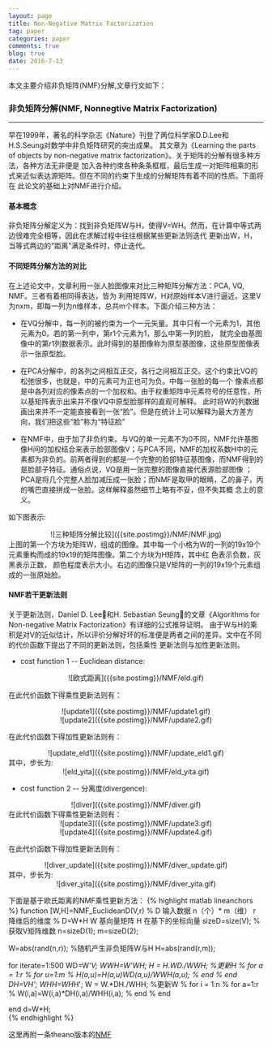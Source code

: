 ```yaml
---
layout: page
title: Non-Negative Matrix Factorization
tag: paper
categories: paper
comments: true
blog: true
date: 2016-7-13
---
```


本文主要介绍非负矩阵(NMF)分解,文章行文如下：

### 非负矩阵分解(NMF, Nonnegtive Matrix Factorization)
---
早在1999年，著名的科学杂志《Nature》刊登了两位科学家D.D.Lee和H.S.Seung对数学中非负矩阵研究的突出成果。
其文章为《Learning the parts of objects by non-negative matrix factorization》。关于矩阵的分解有很多种方法，各种方法无非便是
加入各种约束各种条条框框，最后生成一对矩阵相乘的形式来近似表达源矩阵。但在不同的约束下生成的分解矩阵有着不同的性质。下面将在
此论文的基础上对NMF进行介绍。

#### 基本概念  
非负矩阵分解定义为：找到非负矩阵W与H，使得V=WH。然而，在计算中等式两边很难完全相等，因此在求解过程中往往根据某些更新法则迭代
更新出W，H，当等式两边的“距离”满足条件时，停止迭代。

#### 不同矩阵分解方法的对比
在上述论文中，文章利用一张人脸图像来对比三种矩阵分解方法：PCA, VQ, NMF。三者有着相同得表达，皆为
利用矩阵W，H对原始样本V进行逼近。这里V为nxm，即每一列为n维样本，总共m个样本。下面介绍三种方法：  
* 在VQ分解中，每一列的被约束为一个一元矢量。其中只有一个元素为1，其他元素为0。若的第一列中，第r1个元素为1，那么中第一列的脸，
就完全由基图像中的第r1列数据表示。此时得到的基图像称为原型基图像，这些原型图像表示一张原型脸。

* 在PCA分解中，的各列之间相互正交，各行之间相互正交。这个约束比VQ的松弛很多，也就是，中的元素可为正也可为负。中每一张脸的每一个
像素点都是中各列对应的像素点的一个加权和。由于权重矩阵中元素符号的任意性，所以基矩阵表示出来并不像VQ中原型脸那样的直观可解释。
此时将W的列数据画出来并不一定能直接看到一张“脸”。但是在统计上可以解释为最大方差方向，我们把这些“脸”称为“特征脸”

* 在NMF中，由于加了非负约束。与VQ的单一元素不为0不同，NMF允许基图像H间的加权结合来表示脸部图像V；与PCA不同，NMF的加权系数H中的元
素都为非负的。前两者得到的都是一个完整的脸部特征基图像，而NMF得到的是脸部子特征。通俗点说，VQ是用一张完整的图像直接代表源脸部图像
；PCA是将几个完整人脸加减压成一张脸；而NMF是取甲的眼睛，乙的鼻子，丙的嘴巴直接拼成一张脸。这样解释虽然细节上略有不妥，但不失其概
念上的意义。

如下图表示:  

<div align=center>
![三种矩阵分解比较]({{site.postimg}}/NMF/NMF.jpg)
</div>
上图的第一个方块为矩阵W，组成的图像。其中每一个小格为W的一列的19x19个元素重构而成的19x19的矩阵图像。第二个方块为H矩阵，其中红
色表示负数，灰黑表示正数， 颜色程度表示大小。右边的图像只是V矩阵的一列的19x19个元素组成的一张原始脸。

#### NMF若干更新法则
关于更新法则，Daniel D. Lee和H. Sebastian Seung的文章《Algorithms for Non-negative Matrix Factorization》有详细的公式推导证明。
由于W与H的乘积是对V的近似估计，所以评价分解好坏的标准便是两者之间的差异。文中在不同的代价函数下提出了不同的更新法则，包括乘性
更新法则与加性更新法则。  

* cost function 1 -- Euclidean distance:  
<div align=center>
![欧式距离]({{site.postimg}}/NMF/eld.gif)
</div>  

在此代价函数下得乘性更新法则有：

<div align=center>
![update1]({{site.postimg}}/NMF/update1.gif)
</div>

<div align=center>
![update2]({{site.postimg}}/NMF/update2.gif)
</div>

在此代价函数下得加性更新法则有：

<div align=center>
![update_eld1]({{site.postimg}}/NMF/update_eld1.gif)
</div>
其中，步长为:  
<div align=center>
![eld_yita]({{site.postimg}}/NMF/eld_yita.gif)
</div>

* cost function 2 -- 分离度(divergence):  

<div align=center>
![diver]({{site.postimg}}/NMF/diver.gif)
</div>
在此代价函数下得乘性更新法则有：

<div align=center>
![update3]({{site.postimg}}/NMF/update3.gif)
</div>

<div align=center>
![update4]({{site.postimg}}/NMF/update4.gif)
</div>

在此代价函数下得加性更新法则有：

<div align=center>
![diver_update]({{site.postimg}}/NMF/diver_update.gif)
</div>
其中，步长为:  
<div align=center>
![diver_yita]({{site.postimg}}/NMF/diver_yita.gif)
</div>

下面是基于欧氏距离的NMF乘性更新方法：
{% highlight matlab lineanchors %}
function [W,H]=NMF_EuclideanD(V,r)
% D 输入数据 n（个）* m（维）  r 降维后的维度
%  D=W*H   W 基向量矩阵  H 在基下的坐标向量
sizeD=size(V);   %获取V矩阵维数
n=sizeD(1);
m=sizeD(2);

W=abs(rand(n,r));   %随机产生非负矩阵W与H
H=abs(rand(r,m));

for iterate=1:500
    WD=W'*V;
     WWH=W'*W*H;
     H = H.*WD./WWH; %更新H
%     for a = 1:r
%         for u=1:m
%             H(a,u)=H(a,u)*WD(a,u)/WWH(a,u);
%         end
%     end
    DH=V*H';
    WHH=W*H*H';
    W = W.*DH./WHH;  %更新W
%     for i = 1:n
%         for a=1:r
%             W(i,a)=W(i,a)*DH(i,a)/WHH(i,a);
%         end
%     end

end
d=W*H;    
{% endhighlight %}

这里再附一条theano版本的[NMF](https://github.com/saicoco/_practice/tree/master/theano_NMF)
